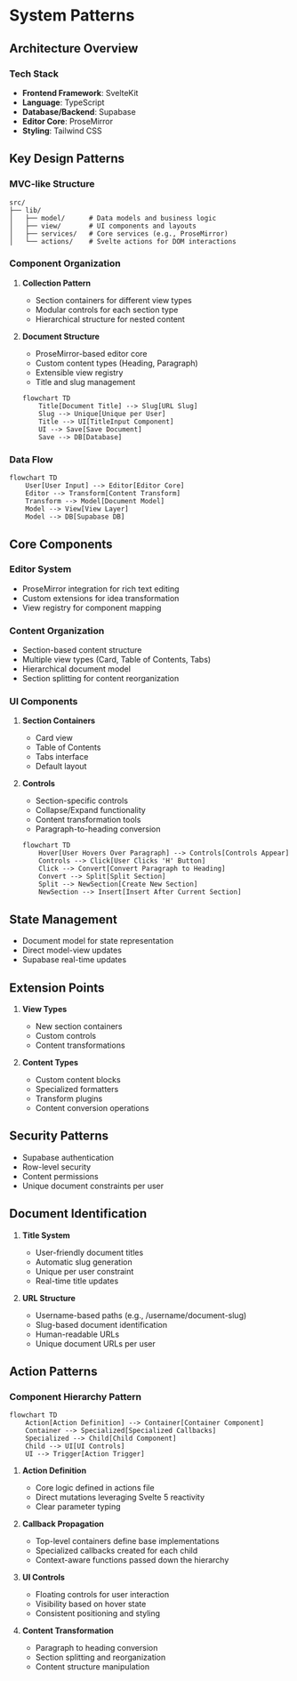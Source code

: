 # System Patterns

## Architecture Overview

### Tech Stack
- **Frontend Framework**: SvelteKit
- **Language**: TypeScript
- **Database/Backend**: Supabase
- **Editor Core**: ProseMirror
- **Styling**: Tailwind CSS

## Key Design Patterns

### MVC-like Structure
```
src/
├── lib/
│   ├── model/      # Data models and business logic
│   ├── view/       # UI components and layouts
│   ├── services/   # Core services (e.g., ProseMirror)
│   └── actions/    # Svelte actions for DOM interactions
```

### Component Organization
1. **Collection Pattern**
   - Section containers for different view types
   - Modular controls for each section type
   - Hierarchical structure for nested content

2. **Document Structure**
   - ProseMirror-based editor core
   - Custom content types (Heading, Paragraph)
   - Extensible view registry
   - Title and slug management
   ```mermaid
   flowchart TD
       Title[Document Title] --> Slug[URL Slug]
       Slug --> Unique[Unique per User]
       Title --> UI[TitleInput Component]
       UI --> Save[Save Document]
       Save --> DB[Database]
   ```

### Data Flow
```mermaid
flowchart TD
    User[User Input] --> Editor[Editor Core]
    Editor --> Transform[Content Transform]
    Transform --> Model[Document Model]
    Model --> View[View Layer]
    Model --> DB[Supabase DB]
```

## Core Components

### Editor System
- ProseMirror integration for rich text editing
- Custom extensions for idea transformation
- View registry for component mapping

### Content Organization
- Section-based content structure
- Multiple view types (Card, Table of Contents, Tabs)
- Hierarchical document model
- Section splitting for content reorganization

### UI Components
1. **Section Containers**
   - Card view
   - Table of Contents
   - Tabs interface
   - Default layout

2. **Controls**
   - Section-specific controls
   - Collapse/Expand functionality
   - Content transformation tools
   - Paragraph-to-heading conversion
   ```mermaid
   flowchart TD
       Hover[User Hovers Over Paragraph] --> Controls[Controls Appear]
       Controls --> Click[User Clicks 'H' Button]
       Click --> Convert[Convert Paragraph to Heading]
       Convert --> Split[Split Section]
       Split --> NewSection[Create New Section]
       NewSection --> Insert[Insert After Current Section]
   ```

## State Management
- Document model for state representation
- Direct model-view updates
- Supabase real-time updates

## Extension Points
1. **View Types**
   - New section containers
   - Custom controls
   - Content transformations

2. **Content Types**
   - Custom content blocks
   - Specialized formatters
   - Transform plugins
   - Content conversion operations

## Security Patterns
- Supabase authentication
- Row-level security
- Content permissions
- Unique document constraints per user

## Document Identification
1. **Title System**
   - User-friendly document titles
   - Automatic slug generation
   - Unique per user constraint
   - Real-time title updates

2. **URL Structure**
   - Username-based paths (e.g., /username/document-slug)
   - Slug-based document identification
   - Human-readable URLs
   - Unique document URLs per user

## Action Patterns

### Component Hierarchy Pattern
```mermaid
flowchart TD
    Action[Action Definition] --> Container[Container Component]
    Container --> Specialized[Specialized Callbacks]
    Specialized --> Child[Child Component]
    Child --> UI[UI Controls]
    UI --> Trigger[Action Trigger]
```

1. **Action Definition**
   - Core logic defined in actions file
   - Direct mutations leveraging Svelte 5 reactivity
   - Clear parameter typing

2. **Callback Propagation**
   - Top-level containers define base implementations
   - Specialized callbacks created for each child
   - Context-aware functions passed down the hierarchy

3. **UI Controls**
   - Floating controls for user interaction
   - Visibility based on hover state
   - Consistent positioning and styling

4. **Content Transformation**
   - Paragraph to heading conversion
   - Section splitting and reorganization
   - Content structure manipulation
